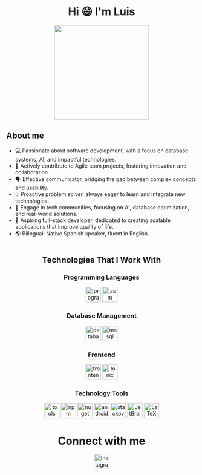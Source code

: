 <div align="center">
  <h1>Hi 😄 I'm Luis</h1>
</div>

<div align="center">
  <picture> 
    <img src="https://github.com/7oSkaaa/7oSkaaa/blob/main/Images/Right_Side.gif?raw=true" width="250px">
  </picture>
</div>

<div style="display: flex; justify-content: space-between; align-items: flex-start;">
  <div>
    <h2>About me</h2>
    <ul>
      <li>💻 Passionate about software development, with a focus on database systems, AI, and impactful technologies.</li>
      <li>🚀 Actively contribute to Agile team projects, fostering innovation and collaboration.</li>
      <li>🗣 Effective communicator, bridging the gap between complex concepts and usability.</li>
      <li>💡 Proactive problem solver, always eager to learn and integrate new technologies.</li>
      <li>🔗 Engage in tech communities, focusing on AI, database optimization, and real-world solutions.</li>
      <li>🌟 Aspiring full-stack developer, dedicated to creating scalable applications that improve quality of life.</li>
      <li>🌎 Bilingual: Native Spanish speaker, fluent in English.</li>
    </ul>
  </div>
</div>

<!-- Categories -->
<div align="center">
  <h2>Technologies That I Work With</h2>
  
  <!-- Programming Languages -->
  <h3>Programming Languages</h3>
  <p>
    <img src="https://skillicons.dev/icons?i=java,js,py,ts,cs,go,kotlin" height="40" alt="programming languages" />
    <img src="https://encrypted-tbn0.gstatic.com/images?q=tbn:ANd9GcQQdA_2Vi350-blMARDU4bOdXkXaanfyYmPVg&s" alt="asm" width="40" height="40"/>
  </p>

  <!-- Database Management -->
  <h3>Database Management</h3>
  <p>
    <img src="https://skillicons.dev/icons?i=postgres,mysql,mongodb,firebase,supabase" height="40" alt="databases" />
    <img src="https://www.svgrepo.com/show/303229/microsoft-sql-server-logo.svg" alt="mssql" width="40" height="40"/>
  </p>

  <!-- Frontend -->
  <h3>Frontend</h3>
  <p>
    <img src="https://skillicons.dev/icons?i=html,css,react,bootstrap,tailwind" height="40" alt="frontend" />
    <img src="https://cdn.jsdelivr.net/gh/devicons/devicon/icons/ionic/ionic-original.svg" alt="Ionic" width="40" height="40" />
  </p>

  <!-- Technology Tools -->
  <h3>Technology Tools</h3>
  <p>
    <img src="https://skillicons.dev/icons?i=git,docker,github,visualstudio,vscode,androidstudio,gradle,vite" height="40" alt="tools" />
    <img src="https://cdn.jsdelivr.net/gh/devicons/devicon/icons/npm/npm-original-wordmark.svg" height="40" alt="npm" />
    <img src="https://cdn.jsdelivr.net/gh/devicons/devicon/icons/nuget/nuget-original.svg" height="40" alt="nuget" />
    <img src="https://cdn.simpleicons.org/android/3DDC84" height="40" alt="android logo" />
    <img src="https://skillicons.dev/icons?i=stackoverflow" height="40" alt="stackoverflow" />
	<img src="https://cdn.icon-icons.com/icons2/2389/PNG/512/jetbrains_logo_icon_145150.png" height="40" alt="JetBrains">
      <img src="https://cdn.jsdelivr.net/gh/devicons/devicon/icons/latex/latex-original.svg" height="40" alt="LaTeX" />

  </p>
</div>
<div align="center">
  <h1>Connect with me</h1>
  <p align="center">
    <a href="https://instagram.com/luis_mc_1" target="_blank"><img src="https://raw.githubusercontent.com/rahuldkjain/github-profile-readme-generator/master/src/images/icons/Social/instagram.svg" alt="Instagram" height="38" width="40" /></a>
  </p>
</div>

<!--
**LuisMendezTEC/LuisMendezTEC** is a ✨ _special_ ✨ repository because its `README.md` (this file) appears on your GitHub profile.

Here are some ideas to get you started:

- 🔭 I’m currently working on ...
- 🌱 I’m currently learning ...
- 👯 I’m looking to collaborate on ...
- 🤔 I’m looking for help with ...
- 💬 Ask me about ...
- 📫 How to reach me: ...
- 😄 Pronouns: ...
- ⚡ Fun fact: ...
-->
